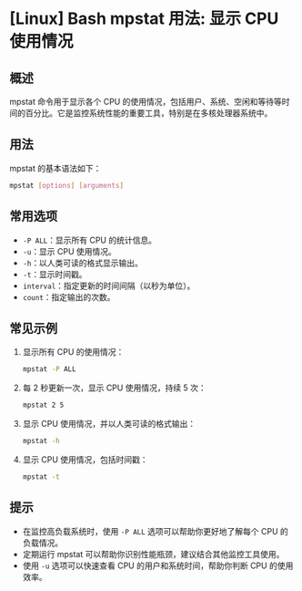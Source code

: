 # [Linux] Bash mpstat 用法: 显示 CPU 使用情况

## 概述
mpstat 命令用于显示各个 CPU 的使用情况，包括用户、系统、空闲和等待等时间的百分比。它是监控系统性能的重要工具，特别是在多核处理器系统中。

## 用法
mpstat 的基本语法如下：
```bash
mpstat [options] [arguments]
```

## 常用选项
- `-P ALL`：显示所有 CPU 的统计信息。
- `-u`：显示 CPU 使用情况。
- `-h`：以人类可读的格式显示输出。
- `-t`：显示时间戳。
- `interval`：指定更新的时间间隔（以秒为单位）。
- `count`：指定输出的次数。

## 常见示例
1. 显示所有 CPU 的使用情况：
   ```bash
   mpstat -P ALL
   ```

2. 每 2 秒更新一次，显示 CPU 使用情况，持续 5 次：
   ```bash
   mpstat 2 5
   ```

3. 显示 CPU 使用情况，并以人类可读的格式输出：
   ```bash
   mpstat -h
   ```

4. 显示 CPU 使用情况，包括时间戳：
   ```bash
   mpstat -t
   ```

## 提示
- 在监控高负载系统时，使用 `-P ALL` 选项可以帮助你更好地了解每个 CPU 的负载情况。
- 定期运行 mpstat 可以帮助你识别性能瓶颈，建议结合其他监控工具使用。
- 使用 `-u` 选项可以快速查看 CPU 的用户和系统时间，帮助你判断 CPU 的使用效率。